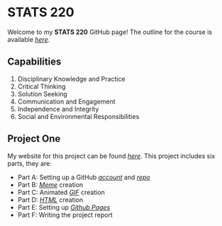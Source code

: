# STATS 220

Welcome to my **STATS 220** GitHub page! The outline for the course is available *[here](https://courseoutline.auckland.ac.nz/dco/course/STATS/220/1233)*.

## Capabilities
1. Disciplinary Knowledge and Practice
2. Critical Thinking
3. Solution Seeking
4. Communication and Engagement
5. Independence and Integrity
6. Social and Environmental Responsibilities


## Project One
My website for this project can be found *[here](https://c26r.github.io/stats220/)*. This project includes six parts, they are:
- Part A: Setting up a GitHub *[account](https://github.com/C26R)* and *[repo](https://github.com/C26R/stats220)*
- Part B: *[Meme](https://github.com/C26R/stats220/blob/main/Project1/my_meme.png)* creation
- Part C: Animated *[GIF](https://github.com/C26R/stats220/blob/main/Project1/my_animation.gif)* creation
- Part D: *[HTML](https://github.com/C26R/stats220/blob/main/Project1/index.html)* creation
- Part E: Setting up *[Github Pages](https://c26r.github.io/stats220/)*
- Part F: Writing the project report
